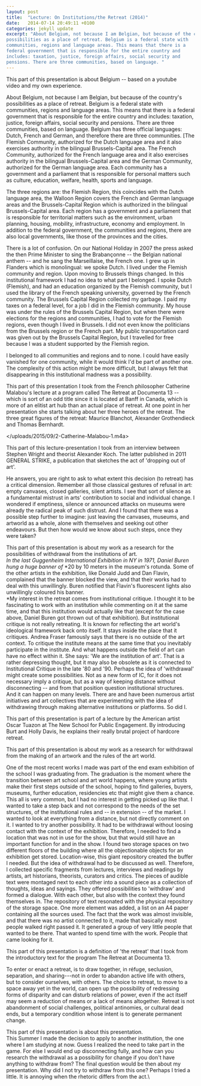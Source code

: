 ```yaml
---
layout: post
title:  "Lecture: On Institutions/the Retreat (2014)"
date:   2014-07-14 20:49:11 +0100
categories: jekyll update
excerpt: "About Belgium, not because I am Belgian, but because of the country's
possibilities as a place of retreat. Belgium is a federal state with
communities, regions and language areas. This means that there is a
federal government that is responsible for the entire country and
includes: taxation, justice, foreign affairs, social security and
pensions. There are three communities, based on language. "
---
```


This part of this presentation is about Belgium -- based on a youtube
video and my own experience.

About Belgium, not because I am Belgian, but because of the country's
possibilities as a place of retreat. Belgium is a federal state with
communities, regions and language areas. This means that there is a
federal government that is responsible for the entire country and
includes: taxation, justice, foreign affairs, social security and
pensions. There are three communities, based on language. Belgium has
three official languages: Dutch, French and German, and therefore there
are three communities. [The Flemish Community, authorized for the Dutch
language area and it also exercises authority in the bilingual
Brussels-Capital area. The French Community, authorized for the French
language area and it also exercises authority in the bilingual
Brussels-Capital area and the German Community, authorized for the
German language area. Each community has a government and a parliament
that is responsible for personal matters such as culture, education,
welfare, health, sports and language.

The three regions are: the Flemish
Region, this coincides with the Dutch language area, the Walloon Region
covers the French and German language areas and the Brussels-Capital
Region which is authorized in the bilingual Brussels-Capital
area. Each region has a government and a
parliament that is responsible for territorial matters such as the
environment, urban planning, housing, mobility, infrastructure, economy
and employment. In addition to the federal government, the communities
and regions, there are also local governments, like those of the
provinces and the cities.

There is a lot of confusion. On our
National Holiday in 2007 the press asked the then Prime Minister to sing
the Brabançonne -- the Belgian national anthem -- and he sang the
Marseillaise, the French one. I grew up in Flanders which is
monolingual: we spoke Dutch. I lived under the Flemish community and
region. Upon moving to Brussels things changed. In this institutional
framework I had no idea to what part I belonged. I spoke Dutch
(Flemish), and had an education organized by the Flemish community, but
I used the library of the French speaking university, governed by the
French community. The Brussels Capital Region collected my garbage. I
paid my taxes on a federal level, for a job I did in the Flemish
community. My house was under the rules of the Brussels Capital Region,
but when there were elections for the regions and communities, I had to
vote for the Flemish regions, even though I lived in Brussels. I did not
even know the politicians from the Brussels region or the French part.
My public transportation card was given out by the Brussels Capital
Region, but I travelled for free because I was a student supported by
the Flemish region.

I belonged to all communities and
regions and to none. I could have easily vanished for one community,
while it would think I'd be part of another one. The complexity of this
action might be more difficult, but I always felt that disappearing in
this institutional madness was a
possibility.

This part of this presentation I took from the French philosopher
Catherine Malabou's lecture at a program called The Retreat at Documenta
13 -- which is sort of an odd title since it is located at Banff in
Canada, which is more of an elitist art hub than an actual place of
retreat. At one point in her presentation she starts talking about her
three heroes of the retreat. The three great figures of the retreat:
Maurice Blanchot, Alexander Grothendieck and Thomas Bernhardt.

</uploads/2015/09/2-Catherine-Malabou-1.m4a>

This part of this lecture-presentation I took from an interview between
Stephen Wright and theorist Alexander Koch. The latter published in 2011
GENERAL STRIKE, a publication that sketches the act of 'dropping out of
art'.

He answers, you are right to ask to what extent this decision (to
retreat) has a critical dimension. Remember all those classical gestures
of refusal in art: empty canvases, closed galleries, silent artists. I
see that sort of silence as a fundamental mistrust in arts' contribution
to social and individual change. I wondered if emptiness, silence or
announced attacks on museums were already the radical peak of such
distrust. And I found that there was a possible step further to imagine:
just leaving the canvases, museums, and artworld as a whole, alone with
themselves and seeking out other endeavours. But then how would we know
about such steps, once they were taken?

This part of this presentation is about my work as a research for the
possibilities of withdrawal from the institutions of art.\
*In the last Guggenheim International Exhibition in NY in 1971, Daniel
Buren hung a huge banner of* *20 by 10 meters in the museum's rotunda.
Some of the other artists in the exhibition, like Donald Judd and Dan
Flavin, complained that the banner blocked the view, and that their
works had to deal with this unwillingly. Buren notified that Flavin's
fluorescent lights also unwillingly coloured his banner.\
*My interest in the retreat comes from institutional critique. I thought
it to be fascinating to work with an institution while commenting on it
at the same time, and that this institution would actually like that
(except for the case above, Daniel Buren got thrown out of that
exhibition). But institutional critique is not really retreating. It is
known for reflecting the art world's ideological framework back onto
itself. It stays inside the place that it critiques. Andrea Fraser
famously says that there is no outside of the art context. To critique
the institute means at the same time that you inevitably participate in
the institute. And what happens outside the field of art can have no
effect within it. She says: 'We are the institution of art'. That is a
rather depressing thought, but it may also be obsolete as it is
connected to Institutional Critique in the late '80 and '90. Perhaps the
idea of 'withdrawal' might create some possibilities. Not as a new form
of IC, for it does not necessary imply a critique, but as a way of
keeping distance without disconnecting -- and from that position
question institutional structures. And it can happen on many
levels. There are and have been numerous artist initiatives and art
collectives that are experimenting with the idea of withdrawing through
making alternative institutions or platforms. So did I.

This part of this presentation is part of a lecture by the American
artist Oscar Tuazon at The New School for Public Engagement. By
introducing Burt and Holly Davis, he explains their really brutal
project of hardcore retreat.

<!-- TODO: Upload this audio file -->
<!-- /uploads/2015/09/OT-on-BH_1-2-3.m4a> -->

This part of this presentation is about my work as a research for
withdrawal from the making of an artwork and the rules of the art
world.

One of the most recent works I made was part of the end exam exhibition
of the school I was graduating from. The graduation is the moment where
the transition between art school and art world happens, where young
artists make their first steps outside of the school, hoping to find
galleries, buyers, museums, further education, residencies etc that
might give them a chance. This all is very common, but I had no interest
in getting picked up like that. I wanted to take a step back and not
correspond to the needs of the set structures, of the institutional
rules and -- in extension -- of the market. I wanted to look at
everything from a distance, but not directly comment on it. I wanted to
try another possibility. It had to be withdrawal without loosing contact
with the context of the exhibition. Therefore, I needed to find a
location that was not in use for the show, but that would still have an
important function for and in the show. I found two storage spaces on
two different floors of the building where all the objectionable objects
for an exhibition get stored. Location-wise, this giant repository
created the buffer I needed. But the idea of withdrawal had to be
discussed as well. Therefore, I collected specific fragments from
lectures, interviews and readings by artists, art historians, theorists,
curators and critics. The pieces of audible text were montaged next to
each other into a sound piece as a collection of thoughts, ideas and
sayings. They offered possibilities to 'withdraw' and formed a dialogue.
With each other, but also with the context they found themselves in. The
repository of text resonated with the physical repository of the storage
space. One more element was added, a list on an A4 paper containing all
the sources used. The fact that the work was almost invisible, and that
there was no artist connected to it, made that basically most people
walked right passed it. It generated a group of very little people that
wanted to be there. That wanted to spend time with the work. People that
came looking for it.

This part of this presentation is a definition of 'the retreat' that I
took from the introductory text for the program The Retreat at Documenta 13.

To enter or enact a retreat, is to draw together, in réfuge, seclusion,
separation, and sharing---not in order to abandon active life with
others, but to consider ourselves, with others. The choice to retreat,
to move to a space away yet in the world, can open up the possibility of
redressing forms of disparity and can disturb relations of power, even
if the act itself may seem a reduction of means or a lack of means
altogether. Retreat is not abandonment of social challenges, political
antinomies, or cultural dead ends, but a temporary condition whose
intent is to generate permanent change.

This part of this presentation is about this presentation.\
This Summer I made the decision to apply to another institution, the one
where I am studying at now. Guess I realized the need to take part in
the game. For else I would end up disconnecting fully, and how can you
research the withdrawal as a possibility for change if you don't have
anything to withdraw from? The final question would be then about my
presentation. Why did I not try to withdraw from this one? Perhaps I
tried a little. It is annoying when the rhetoric differs from the act.\
